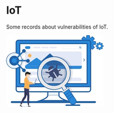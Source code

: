 # IoT
Some records about vulnerabilities of IoT.

![image-20230504145958283](README.assets/image-20230504145958283.png)
